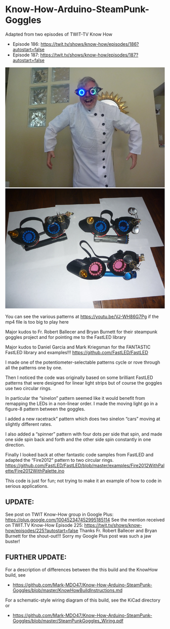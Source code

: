 # Know-How-Arduino-SteamPunk-Goggles

Adapted from two episodes of TWIT-TV Know How
- Episode 186: https://twit.tv/shows/know-how/episodes/186?autostart=false
- Episode 187: https://twit.tv/shows/know-how/episodes/187?autostart=false

![alt text](https://github.com/Mark-MDO47/Know-How-Arduino-SteamPunk-Goggles/blob/master/images/IMG07529_madScience.png "Mad Science is improved when wearing steampunk goggles")
![alt text](https://github.com/Mark-MDO47/Know-How-Arduino-SteamPunk-Goggles/blob/master/images/IMG06760_3goggles.png "Built three steampunk goggles - two for friends")

You can see the various patterns at https://youtu.be/VJ-WH86G7Pg if the mp4 file is too big to play here

Major kudos to Fr. Robert Ballecer and Bryan Burnett for their steampunk goggles project and for pointing me to the FastLED library

Major kudos to Daniel Garcia and Mark Kriegsman for the FANTASTIC FastLED library and examples!!!
https://github.com/FastLED/FastLED

I made one of the potentiometer-selectable patterns cycle or rove through all the patterns one by one.

Then I noticed the code was originally based on some brilliant FastLED patterns that were designed for linear light strips but of course the goggles use two circular rings.

In particular the “sinelon” pattern seemed like it would benefit from remapping the LEDs in a non-linear order. I made the moving light go in a figure-8 pattern between the goggles.

I added a new racetrack” pattern which does two sinelon “cars” moving at slightly different rates.

I also added a “spinner” pattern with four dots per side that spin, and made one side spin back and forth and the other side spin constantly in one direction.

Finally I looked back at other fantastic code samples from FastLED and adapted the “Fire2012” pattern to two circular rings.
https://github.com/FastLED/FastLED/blob/master/examples/Fire2012WithPalette/Fire2012WithPalette.ino

This code is just for fun; not trying to make it an example of how to code in serious applications.

## UPDATE:
See post on TWIT Know-How group in Google Plus: https://plus.google.com/100452347452995185114
See the mention received on TWIT.TV Know-How Episode 225: https://twit.tv/shows/know-how/episodes/225?autostart=false
Thanks Fr. Robert Ballecer and Bryan Burnett for the shout-out!!! Sorry my Google Plus post was such a jaw buster!

## FURTHER UPDATE:
For a description of differences between the this build and the KnowHow build, see
* https://github.com/Mark-MDO47/Know-How-Arduino-SteamPunk-Goggles/blob/master/KnowHowBuildInstructions.md

For a schematic-style wiring diagram of this build, see the KiCad directory or
* https://github.com/Mark-MDO47/Know-How-Arduino-SteamPunk-Goggles/blob/master/SteamPunkGoggles_Wiring.pdf
